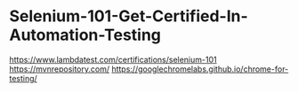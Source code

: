 # Selenium-101-Get-Certified-In-Automation-Testing

https://www.lambdatest.com/certifications/selenium-101
https://mvnrepository.com/
https://googlechromelabs.github.io/chrome-for-testing/
